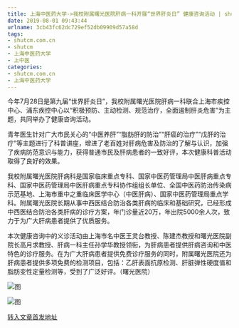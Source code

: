```yaml
---
title: 上海中医药大学->我校附属曙光医院肝病一科开展“世界肝炎日” 健康咨询活动 | shutcm.com.cn
date: 2019-08-01 09:43:44
urlname: 3cb43fc62dc729ef52db09909d57a58d
tags: 
- shutcm.com.cn
- shutcm
- 上海中医药大学
- 上中医
categories:
- shutcm.com.cn
- 上海中医药大学
---
```



今年7月28日是第九届“世界肝炎日”，我校附属曙光医院肝病一科联合上海市疾控中心、浦东疾控中心以“积极预防、主动检测、规范治疗，全面遏制肝炎危害”为主题，共同举办了健康咨询活动。

青年医生针对广大市民关心的“中医养肝”“脂肪肝的防治”“肝癌的治疗”“戊肝的治疗”等主题进行了科普讲座，增进了老百姓对肝病危害及防治的了解与认识，加强了疾病防范意识与能力，获得普通市民及肝病患者的一致好评，本次健康科普活动取得了良好的效果。

我校附属曙光医院肝病科是国家临床重点专科、国家中医药管理局中医肝病重点专科、国家中医药管理局中医肝病重点专科协作组组长单位、全国中医药防治传染病示范基地、上海市重中之重临床医学中心（中医肝病）、国家中医药管理局重点学科。附属曙光医院长期从事中西医结合防治各类肝病的临床和基础研究，已经形成中西医结合防治各类肝病的诊疗方案，年门诊量近20万，年出院5000余人次，致力于为广大肝病患者提供了优质服务。

本次健康咨询中的义诊活动由上海市名中医王灵台教授、陈建杰教授和曙光医院副院长高月求教授、肝病一科主任孙学华教授领衔，为肝病患者提供肝病咨询和中医特色的诊疗服务。在为广大肝病患者提供免费诊疗服务的同时，附属曙光医院还为肝病患者提供多项免费的检测项目，包括：乙肝表面抗原检测、肝脏弹性硬度值和脂肪变性定量检测等，受到了广泛好评。（曙光医院）



![图](http://www.shutcm.edu.cn/_upload/article/images/17/8f/4c1296eb4a519d1e3473c5a035e0/340c7240-4b10-4e78-a483-71e58ab0f860.jpg)

![图](http://www.shutcm.edu.cn/_upload/article/images/17/8f/4c1296eb4a519d1e3473c5a035e0/e6aa9d68-3001-492a-9b02-56b61ec36285.jpg)

[转入文章首发地址](http://www.shutcm.edu.cn/2019/0801/c973a111883/page.htm)